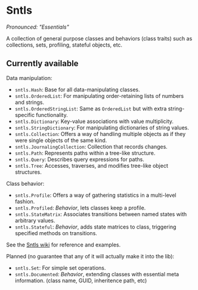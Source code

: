 Sntls
=====

*Pronounced: "Essentials"*

A collection of general purpose classes and behaviors (class traits) such as collections, sets, profiling, stateful objects, etc.

Currently available
-------------------

Data manipulation:

- `sntls.Hash`: Base for all data-manipulating classes.
- `sntls.OrderedList`: For manipulating order-retaining lists of numbers and strings.
- `sntls.OrderedStringList`: Same as `OrderedList` but with extra string-specific functionality.
- `sntls.Dictionary`: Key-value associations with value multiplicity.
- `sntls.StringDictionary`: For manipulating dictionaries of string values.
- `sntls.Collection`: Offers a way of handling multiple objects as if they were single objects of the same kind.
- `sntls.JournalingCollection`: Collection that records changes.
- `sntls.Path`: Represents paths within a tree-like structure.
- `sntls.Query`: Describes query expressions for paths.
- `sntls.Tree`: Accesses, traverses, and modifies tree-like object structures.

Class behavior:

- `sntls.Profile`: Offers a way of gathering statistics in a multi-level fashion.
- `sntls.Profiled`: *Behavior*, lets classes keep a profile.
- `sntls.StateMatrix`: Associates transitions between named states with arbitrary values.
- `sntls.Stateful`: *Behavior*, adds state matrices to class, triggering specified methods on transitions.

See the [Sntls wiki](https://github.com/danstocker/sntls/wiki) for reference and examples.

Planned (no guarantee that any of it will actually make it into the lib):

- `sntls.Set`: For simple set operations.
- `sntls.Documented`: *Behavior*, extending classes with essential meta information. (class name, GUID, inheritence path, etc)
